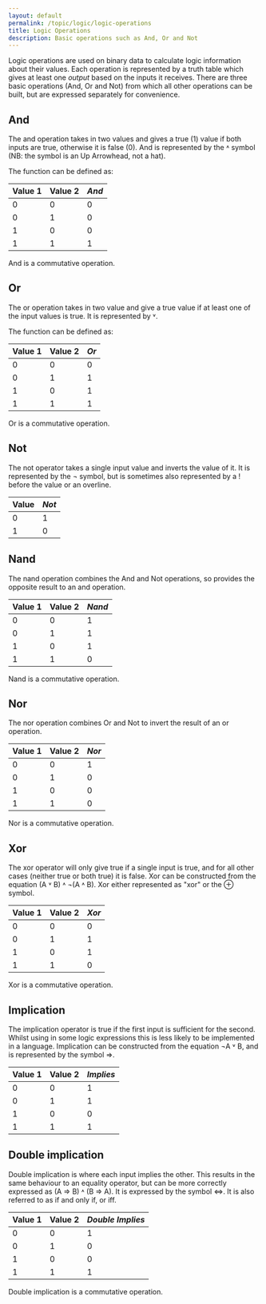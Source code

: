 ```yaml
---
layout: default
permalink: /topic/logic/logic-operations
title: Logic Operations
description: Basic operations such as And, Or and Not
---
```


Logic operations are used on binary data to calculate logic information about their values.  Each operation is represented by a truth table which gives at least one *output* based on the inputs it receives.  There are three basic operations (And, Or and Not) from which all other operations can be built, but are expressed separately for convenience.

## And

The and operation takes in two values and gives a true (1) value if both inputs are true, otherwise it is false (0).  And is represented by the ˄ symbol (NB: the symbol is an Up Arrowhead, not a hat).

The function can be defined as:

|Value 1|Value 2|*And*|
|-------|-------|-----|
|0      |0      |0    |
|0      |1      |0    |
|1      |0      |0    |
|1      |1      |1    |

And is a commutative operation.

## Or

The or operation takes in two value and give a true value if at least one of the input values is true.  It is represented by ˅.

The function can be defined as:

|Value 1|Value 2|*Or*|
|-------|-------|----|
|0      |0      |0   |
|0      |1      |1   |
|1      |0      |1   |
|1      |1      |1   |

Or is a commutative operation.

## Not

The not operator takes a single input value and inverts the value of it.  It is represented by the ¬ symbol, but is sometimes also represented by a ! before the value or an overline.

|Value|*Not*|
|-----|-----|
|0    |1    |
|1    |0    |

## Nand

The nand operation combines the And and Not operations, so provides the opposite result to an and operation.

|Value 1|Value 2|*Nand*|
|-------|-------|------|
|0      |0      |1     |
|0      |1      |1     |
|1      |0      |1     |
|1      |1      |0     |

Nand is a commutative operation.

## Nor

The nor operation combines Or and Not to invert the result of an or operation.

|Value 1|Value 2|*Nor*|
|-------|-------|-----|
|0      |0      |1    |
|0      |1      |0    |
|1      |0      |0    |
|1      |1      |0    |

Nor is a commutative operation.

## Xor

The xor operator will only give true if a single input is true, and for all other cases (neither true or both true) it is false.  Xor can be constructed from the equation (A ˅ B) ˄ ¬(A ˄ B).  Xor either represented as "xor" or the ⊕ symbol.

|Value 1|Value 2|*Xor*|
|-------|-------|-----|
|0      |0      |0    |
|0      |1      |1    |
|1      |0      |1    |
|1      |1      |0    |

Xor is a commutative operation.

## Implication

The implication operator is true if the first input is sufficient for the second. Whilst using in some logic expressions this is less likely to be implemented in a language. Implication can be constructed from the equation ¬A ˅ B, and is represented by the symbol ⇒.

|Value 1|Value 2|*Implies*|
|-------|-------|---------|
|0      |0      |1        |
|0      |1      |1        |
|1      |0      |0        |
|1      |1      |1        |

## Double implication

Double implication is where each input implies the other. This results in the same behaviour to an equality operator, but can be more correctly expressed as (A ⇒ B) ˄ (B ⇒ A). It is expressed by the symbol ⇔.  It is also referred to as if and only if, or iff.

|Value 1|Value 2|*Double Implies*|
|-------|-------|----------------|
|0      |0      |1               |
|0      |1      |0               |
|1      |0      |0               |
|1      |1      |1               |

Double implication is a commutative operation.
